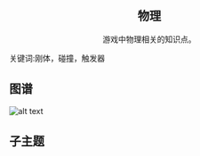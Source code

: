 <h2 align="center">物理</h2>
<p align="center">游戏中物理相关的知识点。</p>
<p">关键词:刚体，碰撞，触发器</p>

## 图谱
![alt text](https://github.com/gonglei007/GameDevMind/blob/main/exports/1.1.2.物理.png?raw=true)

## 子主题
